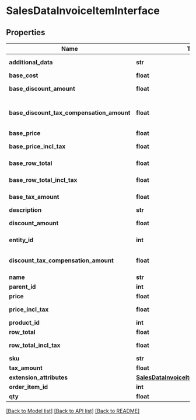# SalesDataInvoiceItemInterface

## Properties
Name | Type | Description | Notes
------------ | ------------- | ------------- | -------------
**additional_data** | **str** | Additional data. | [optional] 
**base_cost** | **float** | Base cost. | [optional] 
**base_discount_amount** | **float** | Base discount amount. | [optional] 
**base_discount_tax_compensation_amount** | **float** | Base discount tax compensation amount. | [optional] 
**base_price** | **float** | Base price. | [optional] 
**base_price_incl_tax** | **float** | Base price including tax. | [optional] 
**base_row_total** | **float** | Base row total. | [optional] 
**base_row_total_incl_tax** | **float** | Base row total including tax. | [optional] 
**base_tax_amount** | **float** | Base tax amount. | [optional] 
**description** | **str** | Description. | [optional] 
**discount_amount** | **float** | Discount amount. | [optional] 
**entity_id** | **int** | Invoice item ID. | [optional] 
**discount_tax_compensation_amount** | **float** | Discount tax compensation amount. | [optional] 
**name** | **str** | Name. | [optional] 
**parent_id** | **int** | Parent ID. | [optional] 
**price** | **float** | Price. | [optional] 
**price_incl_tax** | **float** | Price including tax. | [optional] 
**product_id** | **int** | Product ID. | [optional] 
**row_total** | **float** | Row total. | [optional] 
**row_total_incl_tax** | **float** | Row total including tax. | [optional] 
**sku** | **str** | SKU. | 
**tax_amount** | **float** | Tax amount. | [optional] 
**extension_attributes** | [**SalesDataInvoiceItemExtensionInterface**](SalesDataInvoiceItemExtensionInterface.md) |  | [optional] 
**order_item_id** | **int** | Order item ID. | 
**qty** | **float** | Quantity. | 

[[Back to Model list]](../README.md#documentation-for-models) [[Back to API list]](../README.md#documentation-for-api-endpoints) [[Back to README]](../README.md)


